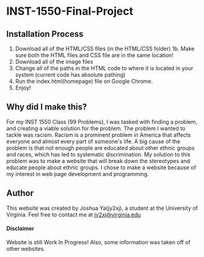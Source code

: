 # INST-1550-Final-Project

<h2> Installation Process </h2>

1. Download all of the HTML/CSS files (in the HTML/CSS folder)
1b. Make sure both the HTML files and CSS file are in the same location!
2. Download all of the image files
3. Change all of the paths in the HTML code to where it is located in your system (current code has absolute pathing)
4. Run the index.html(homepage) file on Google Chrome.
5. Enjoy!

<h2> Why did I make this? </h2>

  For my INST 1550 Class (99 Problems), I was tasked with finding a problem, and creating a viable solution for the problem. The problem I wanted to tackle was racism. Racism is a prominent problem in America that affects everyone and almost every part of someone's life. A big cause of the problem is that not enough people are educated about other ethnic groups and races, which has led to systematic discrimination. My solution to this problem was to make a website that will break down the stereotypes and educate people about ethnic groups. I chose to make a website because of my interest in web page development and programming.
  
<h2> Author </h2>

This website was created by Joshua Ya(jy2xj), a student at the University of Virginia. Feel free to contact me at jy2xj@virginia.edu

<h4> Disclaimer </h4>
Website is still Work In Progress! Also, some information was taken off of other websites.
